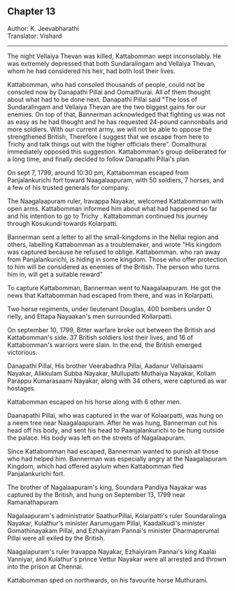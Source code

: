 ## Chapter 13
Author: K. Jeevabharathi  
Translator: Vishard

---

The night Vellaiya Thevan was killed, Kattabomman wept inconsolably. He was extremely depressed that both Sundaralingam and Vellaiya Thevan, whom he had considered his heir, had both lost their lives.

Kattabomman, who had consoled thousands of people, could not be consoled now by Danapathi Pillai and Oomaithurai. All of them thought about what had to be done next. Danapathi Pillai said "The loss of Sundaralingam and Vellaiya Thevan are the two biggest gains for our enemies. On top of that, Bannerman acknowledged that fighting us was not as easy as he had thought and he has requested 24-pound cannonballs and more soldiers. With our current army, we will not be able to oppose the strengthened British, Therefore I suggest that we escape from here to Trichy and talk things out with the higher officials there”. Oomaithurai immediately opposed this suggestion. Kattabomman's group  deliberated for a long time, and finally decided to follow Danapathi Pillai's plan. 

On sept 7, 1799, around 10:30 pm, Kattabomman escaped from Panjalankurichi fort toward Naagalaapuram, with 50 soldiers, 7 horses, and a few of his trusted generals for company. 

The Naagalaapuram ruler, Iravappa Nayakar, welcomed Kattabomman with open arms. Kattabomman informed him about what had happened so far and his intention to go to Trichy . Kattabomman continued his journey through Kosukundi towards Kolarpatti. 

Bannerman sent a letter to all the small-kingdoms in the Nellai region and others, labelling Kattabomman as a troublemaker, and wrote 
"His kingdom was captured because he refused to oblige. Kattabomman. who ran away from Panjalankurichi, is hiding in some kingdom. Those who offer protection to him will be considered as enemies of the British. The person who turns him in, will get a suitable reward” 

To capture Kattabomman, Bannerman went to Naagalaapuram. He got the news that Kattabomman had escaped from there, and was in Kolarpatti. 

Two horse regiments, under lieutenant Douglas, 400 bombers under O rielly, and Ettapa Nayaakan's men surrounded Kollarpatti. 

On september 10, 1799, Bitter warfare broke out between the British and Kattabomman's side. 37 British soldiers lost their lives, and 16 of Kattabomman's warriors were slain. In the end, the British emerged victorious. 

Danapathi Pillai, His brother Veerabadhra Pillai, Aadanur Vellaisaami Nayakar, Alikkulam Subba Nayakar, Mullupatti Muthaiya Nayakar, Kollam Parappu Kumarasaami Nayakar, along with 34 others, were captured as war hostages. 

Kattabomman escaped on his horse along with 6 other men. 

Daanapathi Pillai, who was captured in the war of Kolaarpatti, was hung on a neem tree near Naagalaapuram. After he was hung, Bannerman cut his head off his body, and sent his head to Paanjalankurichi to be hung outside the palace. His body was left on the streets of Nagalaapuram.

Since Kattabomman had escaped, Bannerman wanted to punish all those who had helped him. Bannerman was especially angry at the Naagalapuram Kingdom, which had offered asylum when Kattabomman fled Panjalankurichi fort. 

The brother of Nagalaapuram's king, Soundara Pandiya Nayakar was captured by the British, and hung on September 13, 1799 near Ramanathapuram 

Nagalaapuram's administrator SaathurPillai, Kolarpatti's ruler Soundaralinga Nayakar, Kulathur's minister Aarumugam Pillai, Kaadalkudi's minister Gomathinayakam Pillai, and Ezhaiyiram Pannai's minister Dharmaperumal Pillai were all exiled by the British. 

Naagalapuram's ruler Iravappa Nayakar, Ezhaiyiram Pannai's king Kaalai Vanniyar, and Kulathur's prince Vettur Nayakar were all arrested and thrown into the prison at Chennai.

Kattabomman sped on northwards, on his favourite horse Muthurami.
